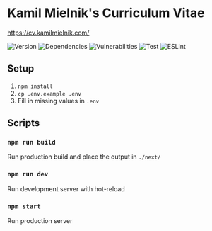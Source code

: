 # Kamil Mielnik's Curriculum Vitae
https://cv.kamilmielnik.com/

![Version](https://img.shields.io/github/package-json/v/kamilmielnik/cv)
![Dependencies](https://img.shields.io/david/kamilmielnik/cv)
![Vulnerabilities](https://img.shields.io/snyk/vulnerabilities/github/kamilmielnik/cv)
![Test](https://github.com/kamilmielnik/cv/workflows/Test/badge.svg)
![ESLint](https://github.com/kamilmielnik/cv/workflows/ESLint/badge.svg)


## Setup
1. `npm install`
2. `cp .env.example .env`
3. Fill in missing values in `.env`

## Scripts

### `npm run build`
Run production build and place the output in `./next/`

### `npm run dev`
Run development server with hot-reload

### `npm start`
Run production server
